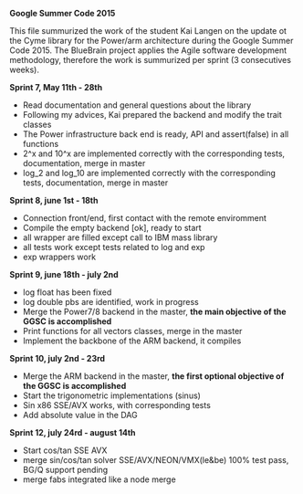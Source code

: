 **Google Summer Code 2015**

This file summurized the work of the student Kai Langen on the update ot the Cyme library for the Power/arm architecture 
during the Google Summer Code 2015. The BlueBrain project applies the Agile software development methodology, therefore
the work is summurized per sprint (3 consecutives weeks).

**Sprint 7, May 11th - 28th**
  - Read documentation and general questions about the library
  - Following my advices, Kai prepared the backend and modify the trait classes
  - The Power infrastructure back end is ready, API and assert(false) in all functions
  - 2^x and 10^x are implemented correctly with the corresponding tests, documentation, merge in master
  - log_2 and log_10 are implemented correctly with the corresponding tests, documentation, merge in master

**Sprint 8, june 1st - 18th**
  - Connection front/end, first contact with the remote enviromment 
  - Compile the empty backend [ok], ready to start
  - all wrapper are filled except call to IBM mass library
  - all tests work except tests related to log and exp
  - exp wrappers work

**Sprint 9, june 18th - july 2nd**
  - log float has been fixed
  - log double pbs are identified, work in progress
  - Merge the Power7/8 backend in the master, **the main objective of the GGSC is accomplished**
  - Print functions for all vectors classes, merge in the master
  - Implement the backbone of the ARM backend, it compiles

**Sprint 10, july 2nd - 23rd**
  - Merge the ARM backend in the master, **the first optional objective of the GGSC is accomplished**
  - Start the trigonometric implementations (sinus)
  - Sin x86 SSE/AVX works, with corresponding tests
  - Add absolute value in the DAG 

**Sprint 12, july 24rd - august 14th**
  - Start cos/tan SSE AVX
  - merge sin/cos/tan solver SSE/AVX/NEON/VMX(le&be) 100% test pass, BG/Q support pending
  - merge fabs integrated like a node merge  

